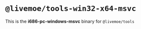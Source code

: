 # `@livemoe/tools-win32-x64-msvc`

This is the **i686-pc-windows-msvc** binary for `@livemoe/tools`
